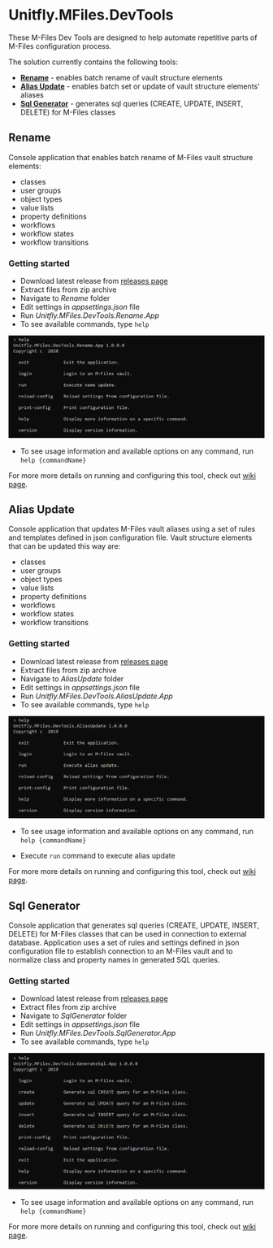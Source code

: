 # Unitfly.MFiles.DevTools

These M-Files Dev Tools are designed to help automate repetitive parts of M-Files configuration process.

The solution currently contains the following tools:

- [**Rename**](#Rename) - enables batch rename of vault structure elements
- [**Alias Update**](#Alias-Update) - enables batch set or update of vault structure elements' aliases
- [**Sql Generator**](#Sql-Generator) - generates sql queries (CREATE, UPDATE, INSERT, DELETE) for M-Files classes

## Rename

Console application that enables batch rename of M-Files vault structure elements:

- classes
- user groups
- object types
- value lists
- property definitions
- workflows
- workflow states
- workflow transitions

### Getting started

- Download latest release from [releases page](https://github.com/unitfly/Unitfly.MFiles.DevTools/releases)
- Extract files from zip archive
- Navigate to *Rename* folder
- Edit settings in *appsettings.json* file
- Run *Unitfly.MFiles.DevTools.Rename.App*
- To see available commands, type `help`

![help](https://github.com/unitfly/Unitfly.MFiles.DevTools/raw/master/images/Rename.Help.png)

- To see usage information and available options on any command, run `help {commandName}`

For more more details on running and configuring this tool, check out [wiki page](https://github.com/unitfly/Unitfly.MFiles.DevTools/wiki/Rename).

## Alias Update

Console application that updates M-Files vault aliases using a set of rules and templates defined in json configuration file. Vault structure elements that can be updated this way are:

- classes
- user groups
- object types
- value lists
- property definitions
- workflows
- workflow states
- workflow transitions

### Getting started

- Download latest release from [releases page](https://github.com/unitfly/Unitfly.MFiles.DevTools/releases)
- Extract files from zip archive
- Navigate to *AliasUpdate* folder
- Edit settings in *appsettings.json* file
- Run *Unitfly.MFiles.DevTools.AliasUpdate.App*
- To see available commands, type `help`

![help](https://github.com/unitfly/Unitfly.MFiles.DevTools/raw/master/images/AliasUpdate.Help.png)

- To see usage information and available options on any command, run `help {commandName}`

- Execute `run` command to execute alias update

For more more details on running and configuring this tool, check out [wiki page](https://github.com/unitfly/Unitfly.MFiles.DevTools/wiki/Alias-Update).

## Sql Generator

Console application that generates sql queries (CREATE, UPDATE, INSERT, DELETE) for M-Files classes that can be used in connection to external database.
Application uses a set of rules and settings defined in json configuration file to establish connection to an M-Files vault and to normalize class and property names in generated SQL queries.

### Getting started

- Download latest release from [releases page](https://github.com/unitfly/Unitfly.MFiles.DevTools/releases)
- Extract files from zip archive
- Navigate to *SqlGenerator* folder
- Edit settings in *appsettings.json* file
- Run *Unitfly.MFiles.DevTools.SqlGenerator.App*
- To see available commands, type `help`

![help](https://github.com/unitfly/Unitfly.MFiles.DevTools/raw/master/images/SqlGenerator.Help.png)

- To see usage information and available options on any command, run `help {commandName}`

For more more details on running and configuring this tool, check out [wiki page](https://github.com/unitfly/Unitfly.MFiles.DevTools/wiki/Sql-Generator).
